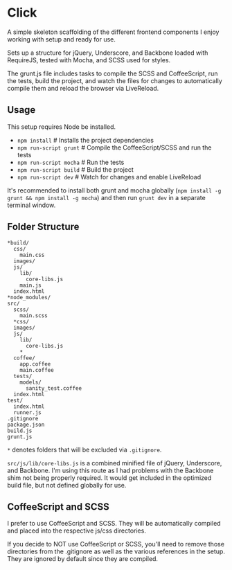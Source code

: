 # Click
A simple skeleton scaffolding of the different frontend components I enjoy
working with setup and ready for use.

Sets up a structure for jQuery, Underscore, and Backbone loaded with RequireJS,
tested with Mocha, and SCSS used for styles.

The grunt.js file includes tasks to compile the SCSS and CoffeeScript, run the
tests, build the project, and watch the files for changes to automatically
compile them and reload the browser via LiveReload.

## Usage
This setup requires Node be installed.

* `npm install` # Installs the project dependencies
* `npm run-script grunt` # Compile the CoffeeScript/SCSS and run the tests
* `npm run-script mocha` # Run the tests
* `npm run-script build` # Build the project
* `npm run-script dev` # Watch for changes and enable LiveReload

It's recommended to install both grunt and mocha globally (`npm install -g grunt && npm install -g mocha`)
and then run `grunt dev` in a separate terminal window.

## Folder Structure
    *build/
      css/
        main.css
      images/
      js/
        lib/
          core-libs.js
        main.js
      index.html
    *node_modules/
    src/
      scss/
        main.scss
      *css/
      images/
      js/
        lib/
          core-libs.js
        *
      coffee/
        app.coffee
        main.coffee
      tests/
        models/
          sanity_test.coffee
      index.html
    test/
      index.html
      runner.js
    .gitignore
    package.json
    build.js
    grunt.js

`*` denotes folders that will be excluded via `.gitignore`.

`src/js/lib/core-libs.js` is a combined minified file of jQuery, Underscore, and Backbone. I'm using this route as I had problems with the Backbone shim not being properly required. It would get included in the optimized build file, but not defined globally for use.

## CoffeeScript and SCSS
I prefer to use CoffeeScript and SCSS. They will be automatically compiled and placed into the respective js/css directories.

If you decide to NOT use CoffeeScript or SCSS, you'll need to remove those directories from the .gitignore as well as the various references in the setup. They are ignored by default since they are compiled.
